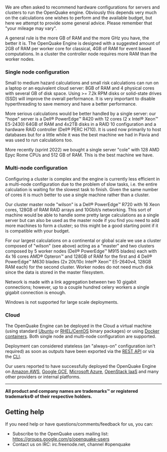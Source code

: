 We are often asked to recommend hardware configurations for servers and clusters to run the OpenQuake engine.  Obviously this depends very much on the calculations one wishes to perform and the available budget, but here we attempt to provide some general advice. Please remember that "your mileage may vary".

A general rule is the more GB of RAM and the more GHz you have, the better it is. The OpenQuake Engine is designed with a suggested amount of 2GB of RAM per worker core for classical, 4GB of RAM for event based computations. In a cluster the controller node requires more RAM than the worker nodes.

### Single node configuration

Small to medium hazard calculations and small risk calculations can run on a laptop or an equivalent cloud server: 8GB of RAM and 4  physical cores with several GB of disk space. Using >= 7.2k RPM disks or solid-state drives (SSD) will improve the overall performance. It is very important to disable hyperthreading to save memory and have a better performance.

More serious calculations would be better handled by a single server: our "hope" server is a Dell® PowerEdge™ R420 with 12 cores (2 x Intel® Xeon™ E5-2430) 64GB of RAM and 4x2TB disks in a RAID 10 configuration and a hardware RAID controller (Dell® PERC H710).  It is used now primarily to host databases but for a little while it was the best machine we had in Pavia and was used to run calculations too.

More recently (sprint 2022) we bought a single server "cole" with 128 AMD Epyc Rome CPUs and 512 GB of RAM. This is the best machine we have.

### Multi-node configuration

Configuring a cluster is complex and the engine is currently less efficient in a multi-node configuration due to the problem of slow tasks, i.e. the entire calculation is waiting for the slowest task to
finish. Given the same number of cores it is much better to use a single machine rather than a cluster.

Our cluster master node "wilson" is a Dell® PowerEdge™ R720 with 16 Xeon cores, 128GB of RAM RAID arrays and 10Gbit/s networking. This sort of machine would be able to handle some pretty large calculations as a single server but can also be used as the master node if you find you need to add more machines to form a cluster; so this might be a good starting point if it is compatible with your budget.

For our largest calculations on a continental or global scale we use a cluster composed of "wilson" (see above) acting as a "master" and two clusters composed by 5 worker nodes (Dell® PowerEdge™ M915 blades) each with 4x 16 cores AMD® Opteron™ and 128GB of RAM for the first and 4 Dell® PowerEdge™ M630 blades (2x 20t/10c Intel® Xeon™ E5-2640v4, 128GB RAM each) for the second cluster.  Worker nodes do not need much disk since the data is stored in the master filesystem.

Network is made with a link aggregation between two 10 gigabit connections; however, up to a couple hundred celery workers a single gigabit connection is enough.

Windows is not supported for large scale deployments.

### Cloud

The OpenQuake Engine can be deployed in the Cloud a virtual machine (using standard [Ubuntu](installing/ubuntu.md) or [RHEL/CentOS](installing/rhel.md) binary packages) or using [Docker containers](installing/docker.md). Both single node and multi-node configuration are supported.

Deployment can considered stateless (an "always-on" configuration isn't required) as soon as outputs have been exported via the [REST API](running/server.md) or via the [CLI](running/unix.md).

Our users reported to have successfully deployed the OpenQuake Engine on [Amazon AWS](https://aws.amazon.com/), [Google GCE](https://cloud.google.com/compute/), [Microsoft Azure](https://azure.microsoft.com/), [OpenStack IaaS](https://www.openstack.org/) and many other providers or internal platforms.

***

**All product and company names are trademarks™ or registered trademarks© of their respective holders.**

## Getting help
If you need help or have questions/comments/feedback for us, you can:
  * Subscribe to the OpenQuake users mailing list: https://groups.google.com/g/openquake-users
  * Contact us on IRC: irc.freenode.net, channel #openquake
